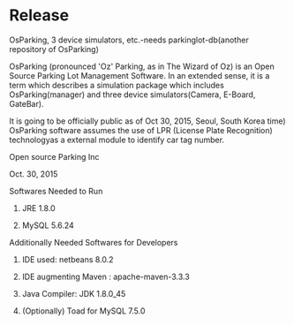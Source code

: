 # Release
OsParking, 3 device simulators, etc.-needs parkinglot-db(another repository of OsParking)

OsParking (pronounced 'Oz' Parking, as in The Wizard of Oz) is an Open Source Parking Lot Management Software. In an extended sense, it is a term which describes a simulation package which includes OsParking(manager) and three device simulators(Camera, E-Board, GateBar).

It is going to be officially public as of Oct 30, 2015, Seoul, South Korea time)
OsParking software assumes the use of LPR (License Plate Recognition) technologyas a external module to identify car tag number.

Open source Parking Inc

Oct. 30, 2015

Softwares Needed to Run

1. JRE 1.8.0

2. MySQL 5.6.24

Additionally Needed Softwares for Developers

1. IDE used: netbeans 8.0.2

2. IDE augmenting Maven : apache-maven-3.3.3

3. Java Compiler: JDK 1.8.0_45

4. (Optionally) Toad for MySQL 7.5.0
